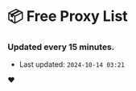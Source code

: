 # :package: Free Proxy List
### Updated every 15 minutes.

- Last updated: `2024-10-14 03:21`

:heart:
